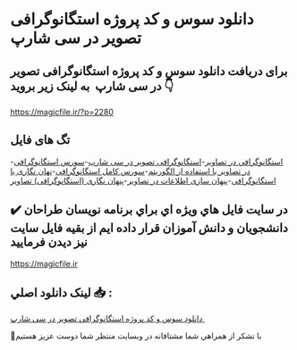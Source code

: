 # دانلود سوس و کد پروژه استگانوگرافی تصویر در سی شارپ 

## برای دریافت دانلود سوس و کد پروژه استگانوگرافی تصویر در سی شارپ  به لینک زیر بروید 👇

https://magicfile.ir/?p=2280

## تگ های فایل

-[استگانوگرافي در تصاوير](https://magicfile.ir/product/%d8%b3%d9%88%d8%b3-%d9%88-%da%a9%d8%af-%d9%be%d8%b1%d9%88%da%98%d9%87%d8%a7%d8%b3%d8%aa%da%af%d8%a7%d9%86%d9%88%da%af%d8%b1%d8%a7%d9%81%db%8c-%d8%aa%d8%b5%d9%88%db%8c%d8%b1-%d8%af%d8%b1-%d8%b3%db%8c-%d8%b4%d8%a7%d8%b1%d9%be/)-[استگانوگرافی تصویر در سی شارپ](https://magicfile.ir/product/%d8%b3%d9%88%d8%b3-%d9%88-%da%a9%d8%af-%d9%be%d8%b1%d9%88%da%98%d9%87%d8%a7%d8%b3%d8%aa%da%af%d8%a7%d9%86%d9%88%da%af%d8%b1%d8%a7%d9%81%db%8c-%d8%aa%d8%b5%d9%88%db%8c%d8%b1-%d8%af%d8%b1-%d8%b3%db%8c-%d8%b4%d8%a7%d8%b1%d9%be/)-[سورس استگانوگرافی در تصاویر با استفاده از الگوریتم](https://magicfile.ir/product/%d8%b3%d9%88%d8%b3-%d9%88-%da%a9%d8%af-%d9%be%d8%b1%d9%88%da%98%d9%87%d8%a7%d8%b3%d8%aa%da%af%d8%a7%d9%86%d9%88%da%af%d8%b1%d8%a7%d9%81%db%8c-%d8%aa%d8%b5%d9%88%db%8c%d8%b1-%d8%af%d8%b1-%d8%b3%db%8c-%d8%b4%d8%a7%d8%b1%d9%be/)-[سورس کامل استگانوگرافی](https://magicfile.ir/product/%d8%b3%d9%88%d8%b3-%d9%88-%da%a9%d8%af-%d9%be%d8%b1%d9%88%da%98%d9%87%d8%a7%d8%b3%d8%aa%da%af%d8%a7%d9%86%d9%88%da%af%d8%b1%d8%a7%d9%81%db%8c-%d8%aa%d8%b5%d9%88%db%8c%d8%b1-%d8%af%d8%b1-%d8%b3%db%8c-%d8%b4%d8%a7%d8%b1%d9%be/)-[نهان نگاری یا استگانوگرافی](https://magicfile.ir/product/%d8%b3%d9%88%d8%b3-%d9%88-%da%a9%d8%af-%d9%be%d8%b1%d9%88%da%98%d9%87%d8%a7%d8%b3%d8%aa%da%af%d8%a7%d9%86%d9%88%da%af%d8%b1%d8%a7%d9%81%db%8c-%d8%aa%d8%b5%d9%88%db%8c%d8%b1-%d8%af%d8%b1-%d8%b3%db%8c-%d8%b4%d8%a7%d8%b1%d9%be/)-[پنهان سازی اطلاعات در تصاویر](https://magicfile.ir/product/%d8%b3%d9%88%d8%b3-%d9%88-%da%a9%d8%af-%d9%be%d8%b1%d9%88%da%98%d9%87%d8%a7%d8%b3%d8%aa%da%af%d8%a7%d9%86%d9%88%da%af%d8%b1%d8%a7%d9%81%db%8c-%d8%aa%d8%b5%d9%88%db%8c%d8%b1-%d8%af%d8%b1-%d8%b3%db%8c-%d8%b4%d8%a7%d8%b1%d9%be/)-[پنهان نگاری (استگانوگرافی) تصاویر](https://magicfile.ir/product/%d8%b3%d9%88%d8%b3-%d9%88-%da%a9%d8%af-%d9%be%d8%b1%d9%88%da%98%d9%87%d8%a7%d8%b3%d8%aa%da%af%d8%a7%d9%86%d9%88%da%af%d8%b1%d8%a7%d9%81%db%8c-%d8%aa%d8%b5%d9%88%db%8c%d8%b1-%d8%af%d8%b1-%d8%b3%db%8c-%d8%b4%d8%a7%d8%b1%d9%be/)

## ✔️ در سايت فايل هاي ويژه اي براي برنامه نويسان طراحان دانشجويان و دانش آموزان قرار داده ايم از بقيه فايل سايت نيز ديدن فرماييد

https://magicfile.ir


## لينک دانلود اصلي 📥 :

[دانلود سوس و کد پروژه استگانوگرافی تصویر در سی شارپ ](https://magicfile.ir/product/%d8%b3%d9%88%d8%b3-%d9%88-%da%a9%d8%af-%d9%be%d8%b1%d9%88%da%98%d9%87%d8%a7%d8%b3%d8%aa%da%af%d8%a7%d9%86%d9%88%da%af%d8%b1%d8%a7%d9%81%db%8c-%d8%aa%d8%b5%d9%88%db%8c%d8%b1-%d8%af%d8%b1-%d8%b3%db%8c-%d8%b4%d8%a7%d8%b1%d9%be/) 


🙏با تشکر از همراهي شما مشتاقانه در وبسایت منتظر شما دوست عزیز هستیم

